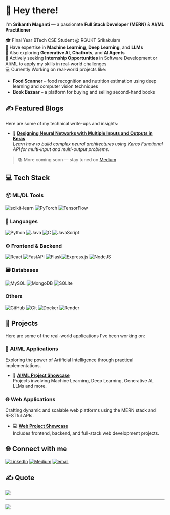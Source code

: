 # 👋 Hey there!  
I'm **Srikanth Maganti** — a passionate **Full Stack Developer (MERN)** & **AI/ML Practitioner**

🎓 Final Year BTech CSE Student @ RGUKT Srikakulam  
🧠 Have expertise in **Machine Learning**, **Deep Learning**, and **LLMs**  
🔭 Also exploring **Generative AI**, **Chatbots**, and **AI Agents**  
🚀 Actively seeking **Internship Opportunities** in Software Development or AI/ML to apply my skills in real-world challenges  
💻 Currently Working on real-world projects like:
- **Food Scanner** – food recognition and nutrition estimation using deep learning and computer vision techniques  
- **Book Bazaar** – a platform for buying and selling second-hand books


## ✍️ Featured Blogs

Here are some of my technical write-ups and insights:

- 🧠 [**Designing Neural Networks with Multiple Inputs and Outputs in Keras**](https://medium.com/@srikanth-maganti/designing-neural-networks-with-multiple-inputs-and-outputs-in-keras-af80f23a2b32)  
  *Learn how to build complex neural architectures using Keras Functional API for multi-input and multi-output problems.*

> 📚 More coming soon — stay tuned on [Medium](https://medium.com/@srikanth-maganti)

## 💻 Tech Stack
### 📦 ML/DL Tools
![scikit-learn](https://img.shields.io/badge/scikit--learn-%23F7931E.svg?style=for-the-badge&logo=scikit-learn&logoColor=white) ![PyTorch](https://img.shields.io/badge/PyTorch-%23EE4C2C.svg?style=for-the-badge&logo=PyTorch&logoColor=white) ![TensorFlow](https://img.shields.io/badge/TensorFlow-%23FF6F00.svg?style=for-the-badge&logo=TensorFlow&logoColor=white)
### 🧰 Languages
![Python](https://img.shields.io/badge/python-3670A0?style=for-the-badge&logo=python&logoColor=ffdd54) ![Java](https://img.shields.io/badge/java-%23ED8B00.svg?style=for-the-badge&logo=openjdk&logoColor=white) ![C](https://img.shields.io/badge/c-%2300599C.svg?style=for-the-badge&logo=c&logoColor=white) ![JavaScript](https://img.shields.io/badge/javascript-%23323330.svg?style=for-the-badge&logo=javascript&logoColor=%23F7DF1E)
### ⚙️ Frontend & Backend
![React](https://img.shields.io/badge/react-%2320232a.svg?style=for-the-badge&logo=react&logoColor=%2361DAFB) ![FastAPI](https://img.shields.io/badge/FastAPI-005571?style=for-the-badge&logo=fastapi) ![Flask](https://img.shields.io/badge/flask-%23000.svg?style=for-the-badge&logo=flask&logoColor=white)![Express.js](https://img.shields.io/badge/express.js-%23404d59.svg?style=for-the-badge&logo=express&logoColor=%2361DAFB) ![NodeJS](https://img.shields.io/badge/node.js-6DA55F?style=for-the-badge&logo=node.js&logoColor=white)
### 🗃️ Databases
![MySQL](https://img.shields.io/badge/mysql-4479A1.svg?style=for-the-badge&logo=mysql&logoColor=white) ![MongoDB](https://img.shields.io/badge/MongoDB-%234ea94b.svg?style=for-the-badge&logo=mongodb&logoColor=white) ![SQLite](https://img.shields.io/badge/sqlite-%2307405e.svg?style=for-the-badge&logo=sqlite&logoColor=white)
### Others
![GitHub](https://img.shields.io/badge/github-%23121011.svg?style=for-the-badge&logo=github&logoColor=white) ![Git](https://img.shields.io/badge/git-%23F05033.svg?style=for-the-badge&logo=git&logoColor=white) ![Docker](https://img.shields.io/badge/docker-%230db7ed.svg?style=for-the-badge&logo=docker&logoColor=white) ![Render](https://img.shields.io/badge/Render-%46E3B7.svg?style=for-the-badge&logo=render&logoColor=white)

## 🚀 Projects

Here are some of the real-world applications I've been working on:

### 🤖 AI/ML Applications
Exploring the power of Artificial Intelligence through practical implementations.
- 🧠 [**AI/ML Project Showcase**](https://github.com/stars/srikanth-maganti/lists/ai-ml-applications)  
  Projects involving Machine Learning, Deep Learning, Generative AI, LLMs and more.


### 🌐 Web Applications
Crafting dynamic and scalable web platforms using the MERN stack and RESTful APIs.
- 💻 [**Web Project Showcase**](https://github.com/stars/srikanth-maganti/lists/web-applications)  
  Includes frontend, backend, and full-stack web development projects.


## 🌐 Connect with me
[![LinkedIn](https://img.shields.io/badge/LinkedIn-%230077B5.svg?logo=linkedin&logoColor=white)](https://linkedin.com/in/srikanth-maganti1) [![Medium](https://img.shields.io/badge/Medium-12100E?logo=medium&logoColor=white)](https://medium.com/@@srikanth-maganti) [![email](https://img.shields.io/badge/Email-D14836?logo=gmail&logoColor=white)](mailto:srikanthmaganti2004@gmail.com) 

## ✍️ Quote
![](https://quotes-github-readme.vercel.app/api?type=horizontal&theme=radical)

---
[![](https://visitcount.itsvg.in/api?id=srikanth-maganti&icon=0&color=0)](https://visitcount.itsvg.in)

<!-- Proudly created with GPRM ( https://gprm.itsvg.in ) -->
